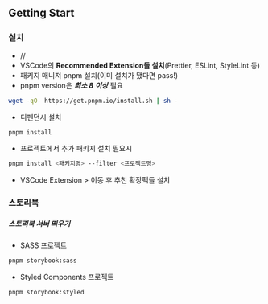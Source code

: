 ## Getting Start

### 설치
- //
- VSCode의 **Recommended Extension들 설치**(Prettier, ESLint, StyleLint 등)
- 패키지 매니져 pnpm 설치(이미 설치가 됐다면 pass!)
- pnpm version은 **_최소 8 이상_** 필요

```bash
wget -qO- https://get.pnpm.io/install.sh | sh -
```

- 디펜던시 설치

```bash
pnpm install
```

- 프로젝트에서 추가 패키지 설치 필요시

```bash
pnpm install <패키지명> --filter <프로젝트명>
```

- VSCode Extension > 이동 후 추천 확장팩들 설치

### 스토리북

##### 스토리북 서버 띄우기

- SASS 프로젝트

```bash
pnpm storybook:sass
```

- Styled Components 프로젝트

```bash
pnpm storybook:styled
```
